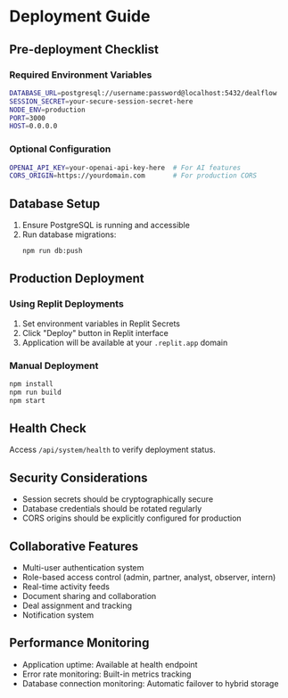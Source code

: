 # Deployment Guide

## Pre-deployment Checklist

### Required Environment Variables
```bash
DATABASE_URL=postgresql://username:password@localhost:5432/dealflow
SESSION_SECRET=your-secure-session-secret-here
NODE_ENV=production
PORT=3000
HOST=0.0.0.0
```

### Optional Configuration
```bash
OPENAI_API_KEY=your-openai-api-key-here  # For AI features
CORS_ORIGIN=https://yourdomain.com       # For production CORS
```

## Database Setup

1. Ensure PostgreSQL is running and accessible
2. Run database migrations:
   ```bash
   npm run db:push
   ```

## Production Deployment

### Using Replit Deployments
1. Set environment variables in Replit Secrets
2. Click "Deploy" button in Replit interface
3. Application will be available at your `.replit.app` domain

### Manual Deployment
```bash
npm install
npm run build
npm start
```

## Health Check
Access `/api/system/health` to verify deployment status.

## Security Considerations
- Session secrets should be cryptographically secure
- Database credentials should be rotated regularly
- CORS origins should be explicitly configured for production

## Collaborative Features
- Multi-user authentication system
- Role-based access control (admin, partner, analyst, observer, intern)
- Real-time activity feeds
- Document sharing and collaboration
- Deal assignment and tracking
- Notification system

## Performance Monitoring
- Application uptime: Available at health endpoint
- Error rate monitoring: Built-in metrics tracking
- Database connection monitoring: Automatic failover to hybrid storage